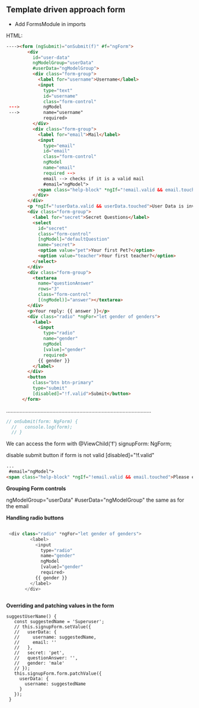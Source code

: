 ## Template driven approach form

- Add FormsModule in imports

HTML:
```HTML
----><form (ngSubmit)="onSubmit(f)" #f="ngForm">
        <div
          id="user-data"
          ngModelGroup="userData"
          #userData="ngModelGroup">
          <div class="form-group">
            <label for="username">Username</label>
            <input
              type="text"
              id="username"
              class="form-control"
 --->         ngModel
 --->         name="username"
              required>
          </div>
          <div class="form-group">
            <label for="email">Mail</label>
            <input
              type="email"
              id="email"
              class="form-control"
              ngModel
              name="email"
              required -->
              email --> checks if it is a valid mail
              #email="ngModel">
            <span class="help-block" *ngIf="!email.valid && email.touched">Please enter a valid email!</span>
          </div>
        </div>
        <p *ngIf="!userData.valid && userData.touched">User Data is invalid!</p>
        <div class="form-group">
          <label for="secret">Secret Questions</label>
          <select
            id="secret"
            class="form-control"
            [ngModel]="defaultQuestion"
            name="secret">
            <option value="pet">Your first Pet?</option>
            <option value="teacher">Your first teacher?</option>
          </select>
        </div>
        <div class="form-group">
          <textarea
            name="questionAnswer"
            rows="3"
            class="form-control"
            [(ngModel)]="answer"></textarea>
        </div>
        <p>Your reply: {{ answer }}</p>
        <div class="radio" *ngFor="let gender of genders">
          <label>
            <input
              type="radio"
              name="gender"
              ngModel
              [value]="gender"
              required>
            {{ gender }}
          </label>
        </div>
        <button
          class="btn btn-primary"
          type="submit"
          [disabled]="!f.valid">Submit</button>
      </form>  
```
.................................................................................................

```javascript
// onSubmit(form: NgForm) {
  //   console.log(form);
  // }
```
We can access the form with @ViewChild('f') signupForm: NgForm;

disable submit button if form is not valid [disabled]="!f.valid"

```HTML
...
 #email="ngModel">
<span class="help-block" *ngIf="!email.valid && email.touched">Please enter a valid email!</span>
```

**Grouping Form controls**

 ngModelGroup="userData"
 #userData="ngModelGroup"
 the same as for the email
 
 
 **Handling radio buttons**
 
 ```javascript
 
  <div class="radio" *ngFor="let gender of genders">
          <label>
            <input
              type="radio"
              name="gender"
              ngModel
              [value]="gender"
              required>
            {{ gender }}
          </label>
        </div>
        
```
 **Overriding and patching values in the form**
 
 ```javscript
 suggestUserName() {
    const suggestedName = 'Superuser';
    // this.signupForm.setValue({
    //   userData: {
    //     username: suggestedName,
    //     email: ''
    //   },
    //   secret: 'pet',
    //   questionAnswer: '',
    //   gender: 'male'
    // });
    this.signupForm.form.patchValue({
      userData: {
        username: suggestedName
      }
    });
  }
 ```
 

